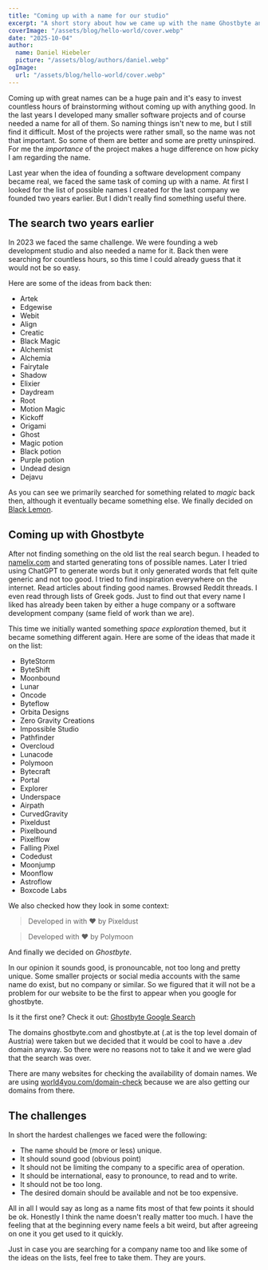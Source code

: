 ```yaml
---
title: "Coming up with a name for our studio"
excerpt: "A short story about how we came up with the name Ghostbyte and some tips on finding names."
coverImage: "/assets/blog/hello-world/cover.webp"
date: "2025-10-04"
author:
  name: Daniel Hiebeler
  picture: "/assets/blog/authors/daniel.webp"
ogImage:
  url: "/assets/blog/hello-world/cover.webp"
---
```


Coming up with great names can be a huge pain and it's easy to invest countless hours of brainstorming without coming up with anything good. In the last years I developed many smaller software projects and of course needed a name for all of them. So naming things isn't new to me, but I still find it difficult. Most of the projects were rather small, so the name was not that important. So some of them are better and some are pretty uninspired. For me the *importance* of the project makes a huge difference on how picky I am regarding the name.

Last year when the idea of founding a software development company became real, we faced the same task of coming up with a name. At first I looked for the list of possible names I created for the last company we founded two years earlier. But I didn't really find something useful there.

## The search two years earlier

In 2023 we faced the same challenge. We were founding a web development studio and also needed a name for it. Back then were searching for countless hours, so this time I could already guess that it would not be so easy.

Here are some of the ideas from back then:
+ Artek
+ Edgewise
+ Webit
+ Align
+ Creatic
+ Black Magic
+ Alchemist
+ Alchemia
+ Fairytale
+ Shadow
+ Elixier
+ Daydream
+ Root
+ Motion Magic
+ Kickoff
+ Origami
+ Ghost
+ Magic potion
+ Black potion
+ Purple potion
+ Undead design
+ Dejavu

As you can see we primarily searched for something related to *magic* back then, although it eventually became something else. We finally decided on [Black Lemon](https://blacklemon.design).


## Coming up with Ghostbyte

After not finding something on the old list the real search begun. I headed to [namelix.com](https://namelix.com) and started generating tons of possible names. Later I tried using ChatGPT to generate words but it only generated words that felt quite generic and not too good. I tried to find inspiration everywhere on the internet. Read articles about finding good names. Browsed Reddit threads. I even read through lists of Greek gods. Just to find out that every name I liked has already been taken by either a huge company or a software development company (same field of work than we are).

This time we initially wanted something *space exploration* themed, but it became something different again. Here are some of the ideas that made it on the list:

+ ByteStorm
+ ByteShift
+ Moonbound
+ Lunar
+ Oncode
+ Byteflow
+ Orbita Designs
+ Zero Gravity Creations
+ Impossible Studio
+ Pathfinder
+ Overcloud
+ Lunacode
+ Polymoon
+ Bytecraft
+ Portal
+ Explorer
+ Underspace
+ Airpath
+ CurvedGravity
+ Pixeldust
+ Pixelbound
+ Pixelflow
+ Falling Pixel
+ Codedust
+ Moonjump
+ Moonflow
+ Astroflow
+ Boxcode Labs

We also checked how they look in some context:
> Developed in with ❤️ by Pixeldust

> Developed with ❤️ by Polymoon

And finally we decided on *Ghostbyte*.

In our opinion it sounds good, is pronouncable, not too long and pretty unique. Some smaller projects or social media accounts with the same name do exist, but no company or similar. So we figured that it will not be a problem for our website to be the first to appear when you google for ghostbyte.

Is it the first one? Check it out: [Ghostbyte Google Search](https://www.google.com/search?q=ghostbyte)

The domains ghostbyte.com and ghostbyte.at (.at is the top level domain of Austria) were taken but we decided that it would be cool to have a .dev domain anyway. So there were no reasons not to take it and we were glad that the search was over.

There are many websites for checking the availability of domain names. We are using [world4you.com/domain-check](https://www.world4you.com/domain/domain-check) because we are also getting our domains from there.


## The challenges

In short the hardest challenges we faced were the following:
+ The name should be (more or less) unique.
+ It should sound good (obvious point)
+ It should not be limiting the company to a specific area of operation.
+ It should be international, easy to pronounce, to read and to write.
+ It should not be too long.
+ The desired domain should be available and not be too expensive.

All in all I would say as long as a name fits most of that few points it should be ok. Honestly I think the name doesn't really matter too much. I have the feeling that at the beginning every name feels a bit weird, but after agreeing on one it you get used to it quickly.

Just in case you are searching for a company name too and like some of the ideas on the lists, feel free to take them. They are yours.